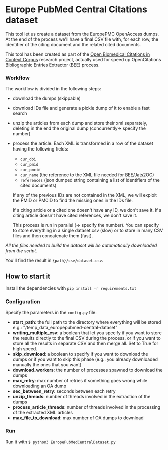 # Europe PubMed Central Citations dataset
This tool let us create a dataset from the EuropePMC OpenAccess dumps. 
At the end of the process we'll have a final CSV file with, for each row,
the identifier of the citing document and the related cited documents.

This tool has been created as
part of the [Open Biomedical Citations in Context Corpus](https://wellcome.ac.uk/grant-funding/people-and-projects/grants-awarded/open-biomedical-citations-context-corpus) research project, actually used for speed up OpenCitations Bibliographic Entries Extractor (BEE) process.


### Workflow
The workflow is divided in the following steps:
- download the dumps (skippable)
- download IDs file and generate a pickle dump of it to enable a fast search
- unzip the articles from each dump and store their xml separately, deleting in the end the original dump (concurrently-> specify the number)
- process the article. Each XML is transformed in a row of the dataset having the following fields:
    - `cur_doi`
    - `cur_pmid`
    - `cur_pmcid`
    - `cur_name` (the reference to the XML file needed for BEE/Jats2OC)
    - `references` (json dumped string containing a list of identifiers of the cited documents)
 
    If any of the previous IDs are not contained in the XML, we will exploit the PMID or PMCID to find the missing ones
    in the IDs file. 
    
    If a citing article or a cited one doesn't have any ID, we don't save it. If a citing article doesn't have cited 
    references, we don't save it.
    
    This process is run in parallel (-> specify the number). You can specify to store everything in a single dataset.csv (slow)
    or to store in many CSV files and then concatenate them (fast).
    
_All the files needed to build the dataset will be automatically downloaded from the script._

You'll find the result in `{path}/csv/dataset.csv`.



## How to start it
Install the dependencies with `pip install -r requirements.txt` 

### Configuration
Specify the parameters in the `config.py` file:
- __start_path__: the full path to the directory where everything will be stored e.g.: "/temp_data_europepubmed-central-dataset"
- __writing_multiple_csv__: a boolean that let you specify if you want to store the results directly to the final CSV during the process,
  or if you want to store all the results in separate CSV and then merge all. Set to True for high speed. 
- __skip_download__: a boolean to specify if you want to download the dumps or if you want to skip this phase (e.g.: you 
  already downloaded manually the ones that you want)
- __download_workers__: the number of processes spawned to download the dumps
- __max_retry__: max number of retries if something goes wrong while downloading an OA dump
- __sec_between_retry__: seconds between each retry 
- __unzip_threads__: number of threads involved in the extraction of the dumps
- __process_article_threads__: number of threads involved in the processing of the extracted XML articles
- __max_file_to_download__: max number of OA dumps to download

### Run
Run it with `$ python3 EuropePubMedCentralDataset.py`